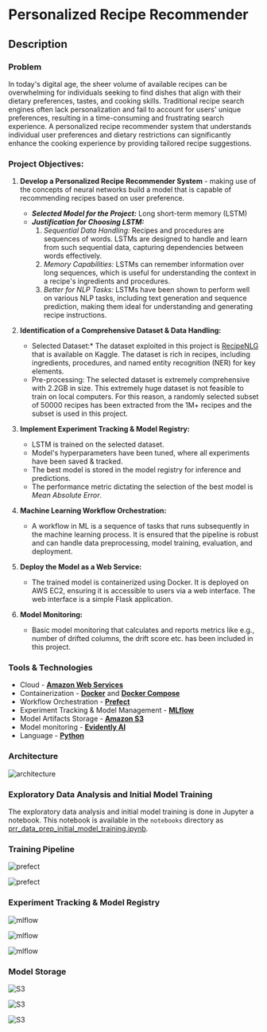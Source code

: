 # Personalized Recipe Recommender

## Description

### Problem
In today's digital age, the sheer volume of available recipes can be overwhelming for individuals seeking to find dishes that align with their dietary preferences, tastes, and cooking skills. Traditional recipe search engines often lack personalization and fail to account for users' unique preferences, resulting in a time-consuming and frustrating search experience. A personalized recipe recommender system that understands individual user preferences and dietary restrictions can significantly enhance the cooking experience by providing tailored recipe suggestions.

### Project Objectives:
1. **Develop a Personalized Recipe Recommender System** - making use of the concepts of neural networks build a model that is capable of recommending recipes based on user preference.
	* ***Selected Model for the Project:*** Long short-term memory (LSTM)
	* ***Justification for Choosing LSTM:***
		1.	*Sequential Data Handling:* Recipes and procedures are sequences of words. LSTMs are designed to handle and learn from such sequential data, capturing dependencies between words effectively.
		2.	*Memory Capabilities:* LSTMs can remember information over long sequences, which is useful for understanding the context in a recipe's ingredients and procedures.
		3.	*Better for NLP Tasks:* LSTMs have been shown to perform well on various NLP tasks, including text generation and sequence prediction, making them ideal for understanding and generating recipe instructions.

2. **Identification of a Comprehensive Dataset & Data Handling:**
	* Selected Dataset:* The dataset exploited in this project is [RecipeNLG](https://www.kaggle.com/datasets/saldenisov/recipenlg) that is available on Kaggle. The dataset is rich in recipes, including ingredients, procedures, and named entity recognition (NER) for key elements.
	* Pre-processing: The selected dataset is extremely comprehensive with 2.2GB in size. This extremely huge dataset is not feasible to train on local computers. For this reason, a randomly selected subset of 50000 recipes has been extracted from the 1M+ recipes and the subset is used in this project.

3. **Implement Experiment Tracking & Model Registry:**
	* LSTM is trained on the selected dataset.
	* Model's hyperparameters have been tuned, where all experiments have been saved & tracked.
	* The best model is stored in the model registry for inference and predictions.
	* The performance metric dictating the selection of the best model is *Mean Absolute Error*.

4. **Machine Learning Workflow Orchestration:**
	* A workflow in ML is a sequence of tasks that runs subsequently in the machine learning process. It is ensured that the pipeline is robust and can handle data preprocessing, model training, evaluation, and deployment.

5. **Deploy the Model as a Web Service:**
	* The trained model is containerized using Docker. It is deployed on AWS EC2, ensuring it is accessible to users via a web interface. The web interface is a simple Flask application.

6. **Model Monitoring:**
	* Basic model monitoring that calculates and reports metrics like e.g., number of drifted columns, the drift score etc. has been included in this project. 

### Tools & Technologies

- Cloud - [**Amazon Web Services**](https://aws.amazon.com/)
- Containerization - [**Docker**](https://www.docker.com) and [**Docker Compose**](https://docs.docker.com/compose/)
- Workflow Orchestration - [**Prefect**](https://www.prefect.io/)
- Experiment Tracking & Model Management - [**MLflow**](https://mlflow.org/)
- Model Artifacts Storage - [**Amazon S3**](https://aws.amazon.com/s3/)
- Model monitoring - [**Evidently AI**](https://www.evidentlyai.com/)
- Language - [**Python**](https://www.python.org)


### Architecture

![architecture](images/architecture.png)

### Exploratory Data Analysis and Initial Model Training
The exploratory data analysis and initial model training is done in Jupyter a notebook. This notebook is available in the `notebooks` directory as [prr_data_prep_initial_model_training.ipynb](exploratory_data_analysis/prr_data_prep_initial_model_training.ipynb).

### Training Pipeline

![prefect](images/prefect_1.png)

![prefect](images/prefect_2.png)

### Experiment Tracking & Model Registry

![mlflow](images/mlflow_1.png)

![mlflow](images/mlflow_2.png)

![mlflow](images/mlflow_3.png)

### Model Storage

![S3](images/S3_1.png)

![S3](images/S3_2.png)

![S3](images/S3_3.png)

